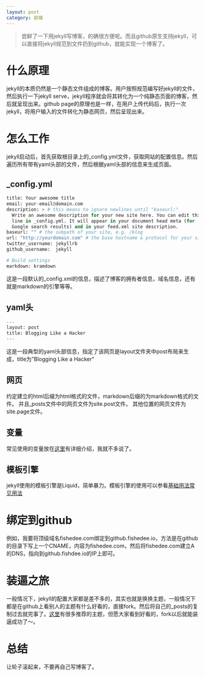 ```yaml
---
layout: post
category: 前端
---
```


> 尝鲜了一下用jekyll写博客，的确很方便呢。而且github原生支持jekyll，可以直接将jekyll规范到文件扔到github，就能实现一个博客了。

# 什么原理
jekyll的本质仍然是一个静态文件组成的博客。用户按照规范编写好jekyll的文件，然后执行一下jekyll serve，jekyll程序就会将其转化为一个纯静态页面的博客，然后就呈现出来。github page的原理也是一样，在用户上传代码后，执行一次jekyll，将用户输入的文件转化为静态网页，然后呈现出来。

# 怎么工作
jekyll启动后，首先获取根目录上的_config.yml文件，获取网站的配置信息。然后遍历所有带有yaml头部的文件，然后根据yaml头部的信息来生成页面。

## _config.yml

``` python
title: Your awesome title
email: your-email@domain.com
description: > # this means to ignore newlines until "baseurl:"
  Write an awesome description for your new site here. You can edit this
  line in _config.yml. It will appear in your document head meta (for
  Google search results) and in your feed.xml site description.
baseurl: "" # the subpath of your site, e.g. /blog
url: "http://yourdomain.com" # the base hostname & protocol for your site
twitter_username: jekyllrb
github_username:  jekyll

# Build settings
markdown: kramdown
```

这是一段默认的_config.xml的信息，描述了博客的拥有者信息，域名信息，还有就是markdown的引擎等等。

## yaml头
``` python
--- 
layout: post
title: Blogging Like a Hacker
---
```
这是一段典型的yaml头部信息，指定了该网页是layout文件夹中post布局来生成，title为”Blogging Like a Hacker“

## 网页

约定建立的html后缀为html格式的文件，markdown后缀的为markdown格式的文件。
并且_posts文件中的网页文件为site.post文件。
其他位置的网页文件为site.page文件。

## 变量
常见使用的变量放在[这里](http://jekyll.bootcss.com/docs/variables/)有详细介绍，我就不多说了。

## 模板引擎
jekyll使用的模板引擎是Liquid，简单暴力。模板引擎的使用可以参看[基础用法](http://blog.csdn.net/dont27/article/details/38097581)[常见用法](https://segmentfault.com/a/1190000000406017)

# 绑定到github
例如，我要将顶级域名fishedee.com绑定到github.fishedee.io，方法是在github的目录下写上一个CNAME，内容为fishedee.com，然后将fishedee.com建立A的DNS，指向到github.fishdee.io的IP上即可。

# 装逼之旅

一般情况下，jekyll的配置大家都是差不多的，其实也就是换换主题，一般情况下都是在github上看别人的主题有什么好看的，直接fork。然后将自己的_posts的复制过去就完事了。[这里](http://jekyll.bootcss.com/docs/sites/)有很多推荐的主题，但愿大家看到好看的，fork以后就能装逼成功了～。


# 总结
让轮子滚起来，不要再自己写博客了。

